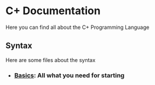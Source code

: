 # C+ Documentation
Here you can find all about the C+ Programming Language

## Syntax
Here are some files about the syntax

 - ### [Basics](./syntax/basics.md): All what you need for starting
